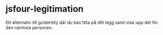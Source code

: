 # jsfour-legitimation
Ett alternativ till gcidentity där du kan titta på ditt legg samt visa upp det för den närmsta personen.
